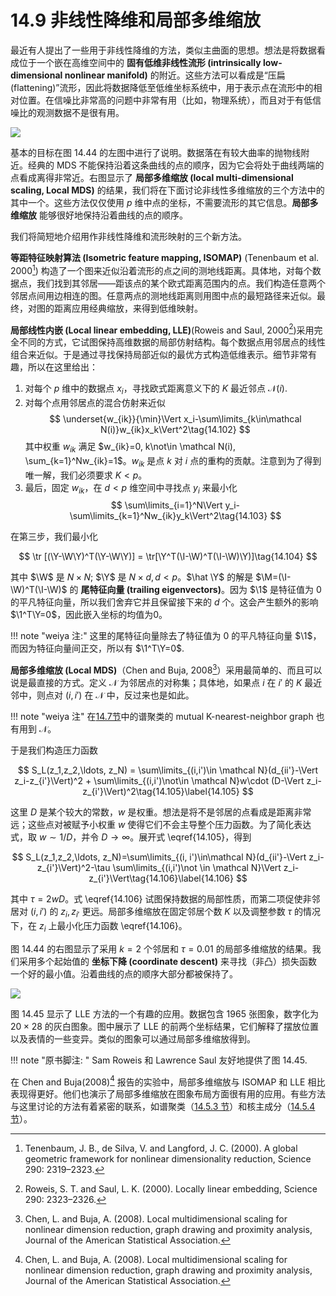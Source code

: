 # 14.9 非线性降维和局部多维缩放

最近有人提出了一些用于非线性降维的方法，类似主曲面的思想。想法是将数据看成位于一个嵌在高维空间中的 **固有低维非线性流形 (intrinsically low-dimensional nonlinear manifold)** 的附近。这些方法可以看成是“压扁(flattening)”流形，因此将数据降低至低维坐标系统中，用于表示点在流形中的相对位置。在信噪比非常高的问题中非常有用（比如，物理系统），而且对于有低信噪比的观测数据不是很有用。

![](../img/14/fig14.44.png)

基本的目标在图 14.44 的左图中进行了说明。数据落在有较大曲率的抛物线附近。经典的 MDS 不能保持沿着这条曲线的点的顺序，因为它会将处于曲线两端的点看成离得非常近。右图显示了 **局部多维缩放 (local multi-dimensional scaling, Local MDS)** 的结果，我们将在下面讨论非线性多维缩放的三个方法中的其中一个。这些方法仅仅使用 $p$ 维中点的坐标，不需要流形的其它信息。**局部多维缩放** 能够很好地保持沿着曲线的点的顺序。

我们将简短地介绍用作非线性降维和流形映射的三个新方法。

**等距特征映射算法 (Isometric feature mapping, ISOMAP)** (Tenenbaum et al. 2000[^1]) 构造了一个图来近似沿着流形的点之间的测地线距离。具体地，对每个数据点，我们找到其邻居——距该点的某个欧式距离范围内的点。我们构造任意两个邻居点间用边相连的图。任意两点的测地线距离则用图中点的最短路径来近似。最终，对图的距离应用经典缩放，来得到低维映射。

**局部线性内嵌 (Local linear embedding, LLE)**(Roweis and Saul, 2000[^2])采用完全不同的方式，它试图保持高维数据的局部仿射结构。每个数据点用邻居点的线性组合来近似。于是通过寻找保持局部近似的最优方式构造低维表示。细节非常有趣，所以在这里给出：

1. 对每个 $p$ 维中的数据点 $x_i$，寻找欧式距离意义下的 $K$ 最近邻点 $\mathcal N(i)$.
2. 对每个点用邻居点的混合仿射来近似
$$
\underset{w_{ik}}{\min}\Vert x_i-\sum\limits_{k\in\mathcal N(i)}w_{ik}x_k\Vert^2\tag{14.102}
$$
其中权重 $w_{ik}$ 满足 $w_{ik}=0, k\not\in \mathcal N(i), \sum_{k=1}^Nw_{ik}=1$。$w_{ik}$ 是点 $k$ 对 $i$ 点的重构的贡献。注意到为了得到唯一解，我们必须要求 $K < p$。
3. 最后，固定 $w_{ik}$，在 $d < p$ 维空间中寻找点 $y_i$ 来最小化
$$
\sum\limits_{i=1}^N\Vert y_i-\sum\limits_{k=1}^Nw_{ik}y_k\Vert^2\tag{14.103}
$$

在第三步，我们最小化

$$
\tr [(\Y-\W\Y)^T(\Y-\W\Y)] = \tr[\Y^T(\I-\W)^T(\I-\W)\Y)]\tag{14.104}
$$

其中 $\W$ 是 $N\times N$; $\Y$ 是 $N\times d, d < p$。$\hat \Y$ 的解是 $\M=(\I-\W)^T(\I-\W)$ 的 **尾特征向量 (trailing eigenvectors)**。因为 $\1$ 是特征值为 0 的平凡特征向量，所以我们舍弃它并且保留接下来的 $d$ 个。这会产生额外的影响 $\1^T\Y=0$，因此嵌入坐标的均值为0。

!!! note "weiya 注:"
	这里的尾特征向量除去了特征值为 0 的平凡特征向量 $\1$，而因为特征向量间正交，所以有 $\1^T\Y=0$. 

**局部多维缩放 (Local MDS)**（Chen and Buja, 2008[^3]）采用最简单的、而且可以说是最直接的方式。定义 $\mathcal N$ 为邻居点的对称集；具体地，如果点 $i$ 在 $i'$ 的 $K$ 最近邻中，则点对 $(i, i')$ 在 $\mathcal N$ 中，反过来也是如此。

!!! note "weiya 注"
	在[14.7节](14.7-Independent-Component-Analysis-and-Exploratory-Projection-Pursuit/index.html)中的谱聚类的 mutual K-nearest-neighbor graph 也有用到 $\mathcal N$。

于是我们构造压力函数

$$
S_L(z_1,z_2,\ldots, z_N) = \sum\limits_{(i,i')\in \mathcal N}(d_{ii'}-\Vert z_i-z_{i'}\Vert)^2 + \sum\limits_{(i,i')\not\in \mathcal N}w\cdot (D-\Vert z_i-z_{i'}\Vert)^2\tag{14.105}\label{14.105}
$$

这里 $D$ 是某个较大的常数，$w$ 是权重。想法是将不是邻居的点看成是距离非常远；这些点对被赋予小权重 $w$ 使得它们不会主导整个压力函数。为了简化表达式，取 $w\sim 1/D$，并令 $D\rightarrow \infty$。展开式 \eqref{14.105}，得到

$$
S_L(z_1,z_2,\ldots, z_N)=\sum\limits_{(i, i')\in\mathcal N}(d_{ii'}-\Vert z_i-z_{i'}\Vert)^2-\tau \sum\limits_{(i,i')\not \in \mathcal N}\Vert z_i-z_{i'}\Vert\tag{14.106}\label{14.106}
$$

其中 $\tau =2wD$。式 \eqref{14.106} 试图保持数据的局部性质，而第二项促使非邻居对 $(i, i')$ 的 $z_i,z_{i'}$ 更远。局部多维缩放在固定邻居个数 $K$ 以及调整参数 $\tau$ 的情况下，在 $z_i$ 上最小化压力函数 \eqref{14.106}。

图 14.44 的右图显示了采用 $k=2$ 个邻居和 $\tau = 0.01$ 的局部多维缩放的结果。我们采用多个起始值的 **坐标下降 (coordinate descent)** 来寻找（非凸）损失函数一个好的最小值。沿着曲线的点的顺序大部分都被保持了。

![](../img/14/fig14.45.png)

图 14.45 显示了 LLE 方法的一个有趣的应用。数据包含 1965 张图象，数字化为 $20\times 28$ 的灰白图象。图中展示了 LLE 的前两个坐标结果，它们解释了摆放位置以及表情的一些变异。类似的图象可以通过局部多维缩放得到。

!!! note "原书脚注: "
	Sam Roweis 和 Lawrence Saul 友好地提供了图 14.45.

在 Chen and Buja(2008)[^3] 报告的实验中，局部多维缩放与 ISOMAP 和 LLE 相比表现得更好。他们也演示了局部多维缩放在图象布局方面很有用的应用。有些方法与这里讨论的方法有着紧密的联系，如谱聚类（[14.5.3 节](14.5-Principal-Components-Curves-and-Surfaces/index.html)）和核主成分（[14.5.4 节](14.5-Principal-Components-Curves-and-Surfaces/index.html)）。

[^1]: Tenenbaum, J. B., de Silva, V. and Langford, J. C. (2000). A global geometric framework for nonlinear dimensionality reduction, Science 290: 2319–2323.
[^2]: Roweis, S. T. and Saul, L. K. (2000). Locally linear embedding, Science 290: 2323–2326.
[^3]: Chen, L. and Buja, A. (2008). Local multidimensional scaling for nonlinear dimension reduction, graph drawing and proximity analysis, Journal of the American Statistical Association.
